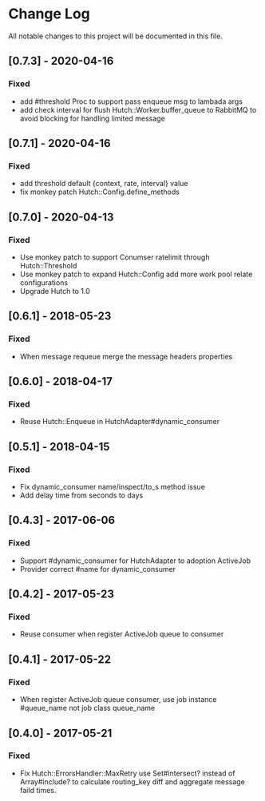 # Change Log
All notable changes to this project will be documented in this file.

## [0.7.3] - 2020-04-16
### Fixed
- add #threshold Proc to support pass enqueue msg to lambada args 
- add check interval for flush Hutch::Worker.buffer_queue to RabbitMQ to avoid blocking for handling limited message

## [0.7.1] - 2020-04-16
### Fixed
- add threshold default {context, rate, interval} value
- fix monkey patch Hutch::Config.define_methods

## [0.7.0] - 2020-04-13
### Fixed
- Use monkey patch to support Conumser ratelimit through Hutch::Threshold
- Use monkey patch to expand Hutch::Config add more work pool relate configurations
- Upgrade Hutch to 1.0

## [0.6.1]  - 2018-05-23
### Fixed
- When message requeue merge the message headers properties

## [0.6.0] - 2018-04-17
### Fixed
- Reuse Hutch::Enqueue in HutchAdapter#dynamic_consumer

## [0.5.1] - 2018-04-15
### Fixed
- Fix dynamic_consumer name/inspect/to_s method issue
- Add delay time from seconds to days

## [0.4.3] - 2017-06-06
### Fixed
- Support #dynamic_consumer for HutchAdapter to adoption ActiveJob
- Provider correct #name for dynamic_consumer             

## [0.4.2] - 2017-05-23
### Fixed
- Reuse consumer when register ActiveJob queue to consumer


## [0.4.1] - 2017-05-22
### Fixed
- When register ActiveJob queue consumer, use job instance #queue_name not job class queue_name

## [0.4.0] - 2017-05-21
### Fixed
- Fix Hutch::ErrorsHandler::MaxRetry use Set#intersect? instead of Array#include? to 
calculate routing_key diff and aggregate message faild times.

